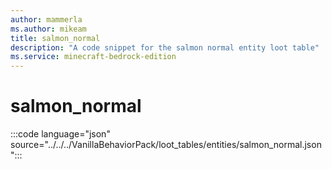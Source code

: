 ```yaml
---
author: mammerla
ms.author: mikeam
title: salmon_normal
description: "A code snippet for the salmon normal entity loot table"
ms.service: minecraft-bedrock-edition
---
```


# salmon_normal

:::code language="json" source="../../../VanillaBehaviorPack/loot_tables/entities/salmon_normal.json":::

